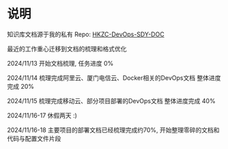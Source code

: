 # 说明

知识库文档源于我的私有 Repo: [HKZC-DevOps-SDY-DOC](https://github.com/songdaoyuan/HKZC-DevOps-SDY-DOC)

最近的工作重心迁移到文档的梳理和格式优化

2024/11/13 开始文档梳理, 任务进度 0%

2024/11/14 梳理完成阿里云、厦门电信云、Docker相关的DevOps文档 整体进度完成 20%

2024/11/15 梳理完成移动云、部分项目部署的DevOps文档 整体进度完成 40%

2024/11/16-17 休假两天 :)

2024/11/16-18 主要项目的部署文档已经梳理完成约70%, 开始整理零碎的文档和代码与配置文件片段
